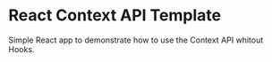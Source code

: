# React Context API Template

Simple React app to demonstrate how to use the Context API whitout Hooks.
